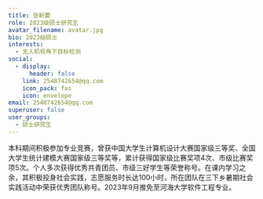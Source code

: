 ```yaml
---
title: 张新蕾
role: 2023级硕士研究生
avatar_filename: avatar.jpg
bio: 2023级硕士
interests:
  - 无人机视角下目标检测
social:
  - display:
      header: false
    link: 2548742654@qq.com
    icon_pack: fas
    icon: envelope
email: 2548742654@qq.com
superuser: false
user_groups:
  - 硕士研究生
---
```

本科期间积极参加专业竞赛，曾获中国大学生计算机设计大赛国家级三等奖、全国大学生统计建模大赛国家级三等奖等，累计获得国家级比赛奖项4次、市级比赛奖项5次。个人多次获得优秀共青团员、市级三好学生等荣誉称号。在课内学习之余，其积极投身社会实践，志愿服务时长达100小时，所在团队在三下乡暑期社会实践活动中荣获优秀团队称号。2023年9月推免至河海大学软件工程专业。